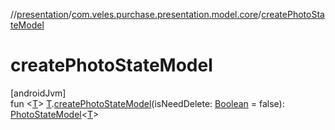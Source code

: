 //[presentation](../../index.md)/[com.veles.purchase.presentation.model.core](index.md)/[createPhotoStateModel](create-photo-state-model.md)

# createPhotoStateModel

[androidJvm]\
fun &lt;[T](create-photo-state-model.md)&gt; [T](create-photo-state-model.md).[createPhotoStateModel](create-photo-state-model.md)(isNeedDelete: [Boolean](https://kotlinlang.org/api/latest/jvm/stdlib/kotlin/-boolean/index.html) = false): [PhotoStateModel](-photo-state-model/index.md)&lt;[T](create-photo-state-model.md)&gt;
